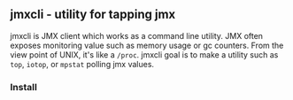 ## jmxcli - utility for tapping jmx

jmxcli is JMX client which works as a command line utility. JMX often exposes monitoring value such as memory usage or gc counters. From the view point of UNIX, it's like a `/proc`. jmxcli goal is to make a utility such as `top`, `iotop`, or `mpstat` polling jmx values.

### Install


## 


